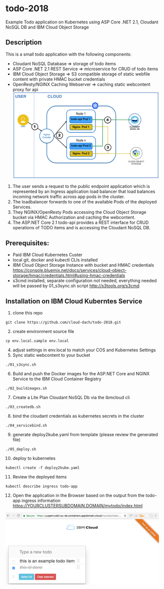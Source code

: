 # todo-2018
Example Todo application on Kubernetes using ASP Core .NET 2.1, Cloudant NoSQL DB  and IBM Cloud Object Storage 

## Description
This is a small todo application with the following components:
* Cloudant NoSQL Database => storage of todo items
* ASP Core .NET 2.1 REST Service => microservice for CRUD of todo items
* IBM Cloud Object Storage  => S3 compatible storage of static webfile content with private HMAC bucket credentials
* OpenResty/NGINX Caching Webserver => caching static webcontent proxy for api
![alt text](doc/architecture.png "Description goes here")

1. The user sends a request to the public endpoint application which is represented by an Ingress application load balancer that load balances incoming network traffic across app pods in the cluster. 
2. The loadbalancer forwards to one of the available Pods of the deployed Services.
3. They NGINX/OpenResty Pods accessing the Cloud Object Storage bucket via HMAC Authorization and caching the webcontent.
4. The ASP.NET Core 2.1 todo-api provides a REST interface for CRUD operations of TODO items and is accessing the Cloudant NoSQL DB.


## Prerequisites:
* Paid IBM Cloud Kubernetes Custer
* local git, docker and kubectl CLIs installed
* IBM Cloud Object Storage Instance with bucket and HMAC credentials https://console.bluemix.net/docs/services/cloud-object-storage/hmac/credentials.html#using-hmac-credentials
* s3cmd installed, separate configuration not needed, everything needed will be passed by 01_s3sync.sh script http://s3tools.org/s3cmd

## Installation on IBM Cloud Kuberntes Service
1. clone this repo
```shell
git clone https://github.com/cloud-dach/todo-2018.git
```
2. create environment source file
```shell
cp env.local.sample env.local
```
4. adjust settings in env.local to match your COS and Kubernetes Settings
5. Sync static webcontent to your bucket
```shell
./01_s3sync.sh
```
6. Build and push the Docker images for the ASP.NET Core and NGINX Service to the IBM Cloud Container Registry
```shell
./02_buildimages.sh
```
7. Create a Lite Plan Cloudant NoSQL Db via the ibmcloud cli
```shell
./03_createdb.sh
```
8. bind the cloudant credentials as kubernetes secrets in the cluster
```shell
./04_servicebind.sh
```
9. generate deploy2kube.yaml from template (please review the generated file)
```shell
./05_deploy.sh
```
10. deploy to kubernetes
```shell
kubectl create -f deploy2kube.yaml
```
11. Review the deployed items
```shell
kubectl describe ingress todo-app
```
12. Open the application in the Browser based on the output from the todo-app ingress information
https://YOURCLUSTERSUBDOMAIN.DOMAIN/mytodo/index.html

![alt text](doc/screenshot.png "Description goes here")
